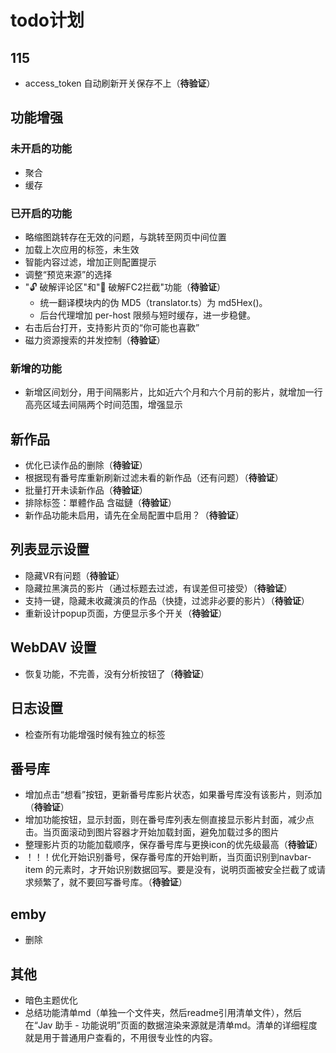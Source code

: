 # todo计划
## 115
- access_token 自动刷新开关保存不上（**待验证**）
  
## 功能增强
### 未开启的功能
- 聚合
- 缓存
  
### 已开启的功能
- 略缩图跳转存在无效的问题，与跳转至网页中间位置
- 加载上次应用的标签，未生效
- 智能内容过滤，增加正则配置提示
- 调整“预览来源”的选择
- "🔓 破解评论区"和"🚫 破解FC2拦截"功能（**待验证**）
  - 统一翻译模块内的伪 MD5（translator.ts）为 md5Hex()。
  - 后台代理增加 per-host 限频与短时缓存，进一步稳健。
- 右击后台打开，支持影片页的“你可能也喜歡”
- 磁力资源搜索的并发控制（**待验证**）

### 新增的功能
- 新增区间划分，用于间隔影片，比如近六个月和六个月前的影片，就增加一行高亮区域去间隔两个时间范围，增强显示

## 新作品
- 优化已读作品的删除（**待验证**）
- 根据现有番号库重新刷新过滤未看的新作品（还有问题）（**待验证**）
- 批量打开未读新作品（**待验证**）
- 排除标签：單體作品 含磁鏈（**待验证**）
- 新作品功能未启用，请先在全局配置中启用？（**待验证**）

## 列表显示设置
- 隐藏VR有问题（**待验证**）
- 隐藏拉黑演员的影片（通过标题去过滤，有误差但可接受）（**待验证**）
- 支持一键，隐藏未收藏演员的作品（快捷，过滤非必要的影片）（**待验证**）
- 重新设计popup页面，方便显示多个开关（**待验证**）
  
## WebDAV 设置
- 恢复功能，不完善，没有分析按钮了（**待验证**）
  
## 日志设置
- 检查所有功能增强时候有独立的标签

## 番号库
- 增加点击“想看”按钮，更新番号库影片状态，如果番号库没有该影片，则添加（**待验证**）
- 增加功能按钮，显示封面，则在番号库列表左侧直接显示影片封面，减少点击。当页面滚动到图片容器才开始加载封面，避免加载过多的图片
- 整理影片页的功能加载顺序，保存番号库与更换icon的优先级最高（**待验证**）
- ！！！优化开始识别番号，保存番号库的开始判断，当页面识别到navbar-item 的元素时，才开始识别数据回写。要是没有，说明页面被安全拦截了或请求频繁了，就不要回写番号库。（**待验证**）

## emby
- 删除
  
## 其他
- 暗色主题优化
- 总结功能清单md（单独一个文件夹，然后readme引用清单文件），然后在“Jav 助手 - 功能说明”页面的数据渲染来源就是清单md。清单的详细程度就是用于普通用户查看的，不用很专业性的内容。
